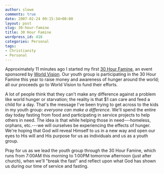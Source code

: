 ```yaml
---
author: slowe
comments: true
date: 2007-02-24 09:15:34+00:00
layout: post
slug: 30-hour-famine
title: 30 Hour Famine
wordpress_id: 418
categories: Personal
tags:
- Christianity
- Personal
---
```


Approximately 11 minutes ago I started my first [30 Hour Famine](http://www.30hourfamine.org/), an event sponsored by [World Vision](http://www.worldvision.org/). Our youth group is participating in the 30 Hour Famine this year to raise money and awareness of hunger around the world; all our proceeds go to World Vision to fund their efforts.

A lot of people think that they can't make any difference against a problem like world hunger or starvation; the reality is that $1 can care and feed a child for a day. That's the message I've been trying to get across to the kids in my youth group: _everyone can make a difference._ We'll spend the entire day today fasting from food and participating in service projects to help others in need. The idea is that while helping those in need---homeless, orphans, etc.---we will ourselves be experiencing the effects of hunger. We're hoping that God will reveal Himself to us in a new way and open our eyes to His will and His purpose for us as individuals and us as a youth group.

Pray for us as we lead the youth group through the 30 Hour Famine, which runs from 7:00AM this morning to 1:00PM tomorrow afternoon (just after church), when we'll "break the fast" and reflect upon what God has shown us during our time of service and fasting.
